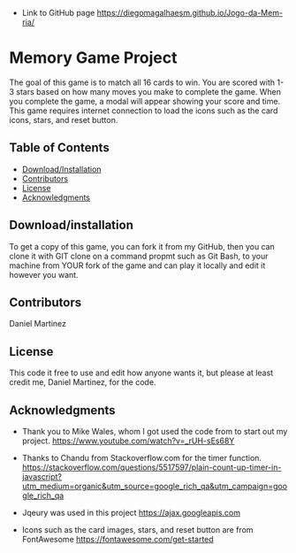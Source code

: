 - Link to GitHub page https://diegomagalhaesm.github.io/Jogo-da-Mem-ria/

# Memory Game Project
The goal of this game is to match all 16 cards to win. You are scored with 1-3 stars based on how many moves you make to complete the game. When you complete the game, a modal will appear showing your score and time. This game requires internet connection to load the icons such as the card icons, stars, and reset button.

## Table of Contents

* [Download/Installation](#download/installation)
* [Contributors](#contributors)
* [License](#license)
* [Acknowledgments](#acknowledgments)

## Download/installation

To get a copy of this game, you can fork it from my GitHub, then you can clone it with GIT clone on a command propmt such as Git Bash, to your machine from YOUR fork of the game and can play it locally and edit it however you want.

## Contributors

Daniel Martinez

## License

This code it free to use and edit how anyone wants it, but please at least credit me, Daniel Martinez, for the code.

## Acknowledgments

- Thank you to Mike Wales, whom I got used the code from to start out my project. https://www.youtube.com/watch?v=_rUH-sEs68Y

- Thanks to Chandu from Stackoverflow.com for the timer function. https://stackoverflow.com/questions/5517597/plain-count-up-timer-in-javascript?utm_medium=organic&utm_source=google_rich_qa&utm_campaign=google_rich_qa

- Jqeury was used in this project https://ajax.googleapis.com

- Icons such as the card images, stars, and reset button are from FontAwesome https://fontawesome.com/get-started


